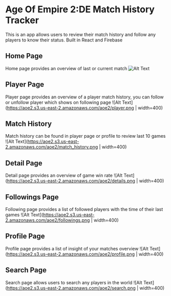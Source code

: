 # Age Of Empire 2:DE Match History Tracker

This is an app allows users to review their match history and follow any players to know their status. Built in React and Firebase


## Home Page

Home page provides an overview of last or current match
![Alt Text](https://aoe2.s3.us-east-2.amazonaws.com/aoe2/home.png)

## Player Page

Player page provides an overview of a player match history, you can follow or unfollow player which shows on following page
![Alt Text](https://aoe2.s3.us-east-2.amazonaws.com/aoe2/player.png | width=400)

## Match History

Match history can be found in player page or profile to review last 10 games
![Alt Text](https://aoe2.s3.us-east-2.amazonaws.com/aoe2/match_history.png | width=400)

## Detail Page

Detail page provides an overview of game win rate
![Alt Text](https://aoe2.s3.us-east-2.amazonaws.com/aoe2/details.png | width=400)

## Followings Page

Following page provides a list of followed players with the time of their last games
![Alt Text](https://aoe2.s3.us-east-2.amazonaws.com/aoe2/followings.png | width=400)

## Profile Page

Profile page provides a list of insight of your matches overview
![Alt Text](https://aoe2.s3.us-east-2.amazonaws.com/aoe2/profile.png | width=400)

## Search Page
Search page allows users to search any players in the world
![Alt Text](https://aoe2.s3.us-east-2.amazonaws.com/aoe2/search.png | width=400)



